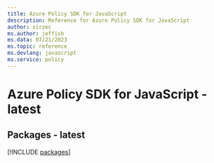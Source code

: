 ```yaml
---
title: Azure Policy SDK for JavaScript
description: Reference for Azure Policy SDK for JavaScript
author: xirzec
ms.author: jeffish
ms.data: 07/21/2023
ms.topic: reference
ms.devlang: javascript
ms.service: policy
---
```

# Azure Policy SDK for JavaScript - latest
## Packages - latest
[!INCLUDE [packages](policy-index.md)]
